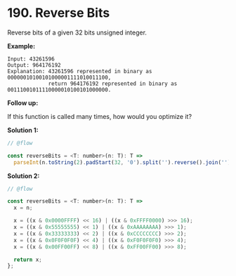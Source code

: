 # 190. Reverse Bits

Reverse bits of a given 32 bits unsigned integer.

**Example:**

```
Input: 43261596
Output: 964176192
Explanation: 43261596 represented in binary as 00000010100101000001111010011100,
             return 964176192 represented in binary as 00111001011110000010100101000000.
```

**Follow up:**

If this function is called many times, how would you optimize it?

**Solution 1:**

```js
// @flow

const reverseBits = <T: number>(n: T): T =>
  parseInt(n.toString(2).padStart(32, '0').split('').reverse().join(''), 2);
```

**Solution 2:**

```js
// @flow

const reverseBits = <T: number>(n: T): T =>
  x = n;

  x = ((x & 0x0000FFFF) << 16) | ((x & 0xFFFF0000) >>> 16);
  x = ((x & 0x55555555) << 1) | ((x & 0xAAAAAAAA) >>> 1);
  x = ((x & 0x33333333) << 2) | ((x & 0xCCCCCCCC) >>> 2);
  x = ((x & 0x0F0F0F0F) << 4) | ((x & 0xF0F0F0F0) >>> 4);
  x = ((x & 0x00FF00FF) << 8) | ((x & 0xFF00FF00) >>> 8);

  return x;
};
```
